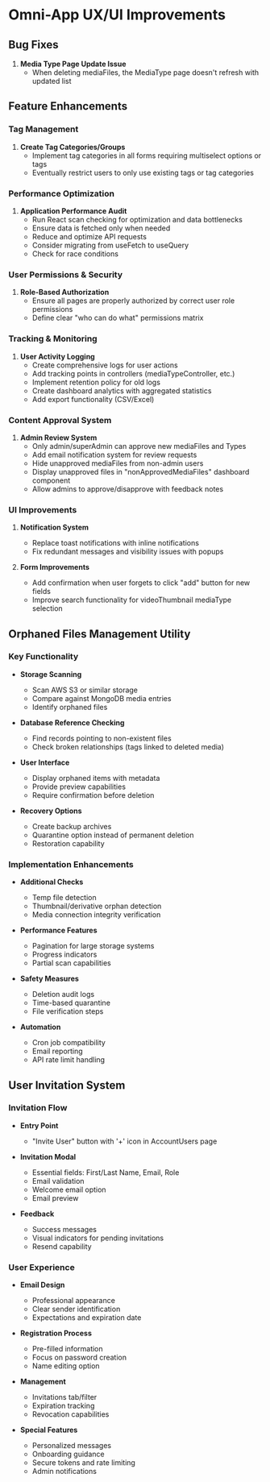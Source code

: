# Omni-App UX/UI Improvements

## Bug Fixes
1. **Media Type Page Update Issue**
   - When deleting mediaFiles, the MediaType page doesn't refresh with updated list

## Feature Enhancements

### Tag Management
1. **Create Tag Categories/Groups**
   - Implement tag categories in all forms requiring multiselect options or tags
   - Eventually restrict users to only use existing tags or tag categories

### Performance Optimization
1. **Application Performance Audit**
   - Run React scan checking for optimization and data bottlenecks
   - Ensure data is fetched only when needed
   - Reduce and optimize API requests
   - Consider migrating from useFetch to useQuery
   - Check for race conditions

### User Permissions & Security
1. **Role-Based Authorization**
   - Ensure all pages are properly authorized by correct user role permissions
   - Define clear "who can do what" permissions matrix

### Tracking & Monitoring
1. **User Activity Logging**
   - Create comprehensive logs for user actions
   - Add tracking points in controllers (mediaTypeController, etc.)
   - Implement retention policy for old logs
   - Create dashboard analytics with aggregated statistics
   - Add export functionality (CSV/Excel)

### Content Approval System
1. **Admin Review System**
   - Only admin/superAdmin can approve new mediaFiles and Types
   - Add email notification system for review requests
   - Hide unapproved mediaFiles from non-admin users
   - Display unapproved files in "nonApprovedMediaFiles" dashboard component
   - Allow admins to approve/disapprove with feedback notes

### UI Improvements
1. **Notification System**
   - Replace toast notifications with inline notifications
   - Fix redundant messages and visibility issues with popups
   
2. **Form Improvements**
   - Add confirmation when user forgets to click "add" button for new fields
   - Improve search functionality for videoThumbnail mediaType selection

## Orphaned Files Management Utility

### Key Functionality
- **Storage Scanning**
  - Scan AWS S3 or similar storage
  - Compare against MongoDB media entries
  - Identify orphaned files

- **Database Reference Checking**
  - Find records pointing to non-existent files
  - Check broken relationships (tags linked to deleted media)

- **User Interface**
  - Display orphaned items with metadata
  - Provide preview capabilities
  - Require confirmation before deletion

- **Recovery Options**
  - Create backup archives
  - Quarantine option instead of permanent deletion
  - Restoration capability

### Implementation Enhancements
- **Additional Checks**
  - Temp file detection
  - Thumbnail/derivative orphan detection
  - Media connection integrity verification

- **Performance Features**
  - Pagination for large storage systems
  - Progress indicators
  - Partial scan capabilities

- **Safety Measures**
  - Deletion audit logs
  - Time-based quarantine
  - File verification steps

- **Automation**
  - Cron job compatibility
  - Email reporting
  - API rate limit handling

## User Invitation System

### Invitation Flow
- **Entry Point**
  - "Invite User" button with '+' icon in AccountUsers page

- **Invitation Modal**
  - Essential fields: First/Last Name, Email, Role
  - Email validation
  - Welcome email option
  - Email preview

- **Feedback**
  - Success messages
  - Visual indicators for pending invitations
  - Resend capability

### User Experience
- **Email Design**
  - Professional appearance
  - Clear sender identification
  - Expectations and expiration date

- **Registration Process**
  - Pre-filled information
  - Focus on password creation
  - Name editing option

- **Management**
  - Invitations tab/filter
  - Expiration tracking
  - Revocation capabilities

- **Special Features**
  - Personalized messages
  - Onboarding guidance
  - Secure tokens and rate limiting
  - Admin notifications
